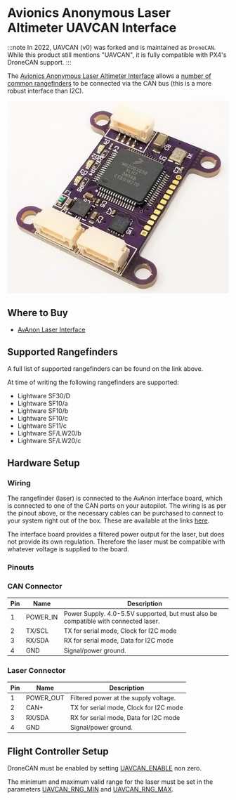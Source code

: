 # Avionics Anonymous Laser Altimeter UAVCAN Interface

:::note
In 2022, UAVCAN (v0) was forked and is maintained as `DroneCAN`. While this product still mentions "UAVCAN", it is fully compatible with PX4's DroneCAN support.
:::

The [Avionics Anonymous Laser Altimeter Interface](https://www.tindie.com/products/avionicsanonymous/uavcan-laser-altimeter-interface/) allows a [number of common rangefinders](#supported_rangefinders) to be connected via the CAN bus (this is a more robust interface than I2C).

![Avionics Anonymous Laser Altimeter DroneCAN Interface](../../assets/hardware/sensors/avionics_anon_uavcan_alt_interface/avionics_anon_altimeter_uavcan_interface.jpg)

## Where to Buy

* [AvAnon Laser Interface](https://www.tindie.com/products/avionicsanonymous/uavcan-laser-altimeter-interface/)

<span id="supported_rangefinders"></span>
## Supported Rangefinders

A full list of supported rangefinders can be found on the link above.

At time of writing the following rangefinders are supported:

- Lightware SF30/D
- Lightware SF10/a
- Lightware SF10/b
- Lightware SF10/c
- Lightware SF11/c
- Lightware SF/LW20/b
- Lightware SF/LW20/c

## Hardware Setup

### Wiring

The rangefinder (laser) is connected to the AvAnon interface board, which is connected to one of the CAN ports on your autopilot. The wiring is as per the pinout above, or the necessary cables can be purchased to connect to your system right out of the box. These are available at the links [here](https://www.tindie.com/products/avionicsanonymous/uavcan-laser-altimeter-interface/).

The interface board provides a filtered power output for the laser, but does not provide its own regulation. Therefore the laser must be compatible with whatever voltage is supplied to the board.

### Pinouts

### CAN Connector

| Pin | Name     | Description                                                                         |
| --- | -------- | ----------------------------------------------------------------------------------- |
| 1   | POWER_IN | Power Supply. 4.0-5.5V supported, but must also be compatible with connected laser. |
| 2   | TX/SCL   | TX for serial mode, Clock for I2C mode                                              |
| 3   | RX/SDA   | RX for serial mode, Data for I2C mode                                               |
| 4   | GND      | Signal/power ground.                                                                |

### Laser Connector

| Pin | Name      | Description                            |
| --- | --------- | -------------------------------------- |
| 1   | POWER_OUT | Filtered power at the supply voltage.  |
| 2   | CAN+      | TX for serial mode, Clock for I2C mode |
| 3   | RX/SDA    | RX for serial mode, Data for I2C mode  |
| 4   | GND       | Signal/power ground.                   |

## Flight Controller Setup

DroneCAN must be enabled by setting [UAVCAN_ENABLE](../advanced_config/parameter_reference.md#UAVCAN_ENABLE) non zero.

The minimum and maximum valid range for the laser must be set in the parameters [UAVCAN_RNG_MIN](../advanced_config/parameter_reference.md#UAVCAN_RNG_MIN) and [UAVCAN_RNG_MAX](../advanced_config/parameter_reference.md#UAVCAN_RNG_MAX).
